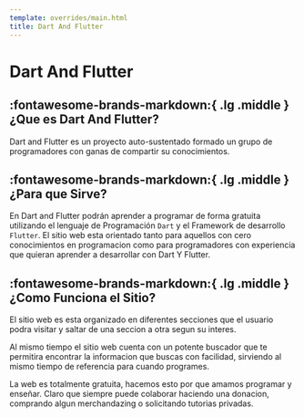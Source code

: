 ```yaml
---
template: overrides/main.html
title: Dart And Flutter
---
```

# Dart And Flutter

## :fontawesome-brands-markdown:{ .lg .middle } ¿Que es Dart And Flutter?
Dart and Flutter es un proyecto auto-sustentado formado un grupo de programadores con ganas de compartir su conocimientos. 

## :fontawesome-brands-markdown:{ .lg .middle } ¿Para que Sirve?
En Dart and Flutter podrán aprender a programar de forma gratuita utilizando el lenguaje de Programación `Dart` y el Framework de desarrollo  `Flutter`. 
El sitio web esta orientado tanto para aquellos con cero conocimientos en programacion como para programadores con experiencia que quieran aprender a desarrollar con Dart Y Flutter. 

## :fontawesome-brands-markdown:{ .lg .middle } ¿Como Funciona el Sitio?

El sitio web es esta organizado en diferentes secciones que el usuario podra visitar y saltar de una seccion a otra segun su interes. 

Al mismo tiempo el sitio web cuenta con un potente buscador que te permitira encontrar la informacion que buscas con facilidad, sirviendo al mismo tiempo de referencia para cuando programes. 

La web es totalmente gratuita, hacemos esto por que amamos programar y enseñar. Claro que siempre puede colaborar haciendo una donacion, comprando algun merchandazing o solicitando tutorias privadas. 